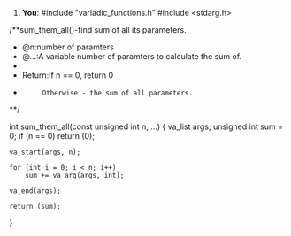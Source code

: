 1. **You**: #include "variadic_functions.h"
#include <stdarg.h>

/**sum_them_all()-find sum of all its parameters.
 * @n:number of paramters
 * @...:A variable number of paramters to calculate the sum of.
 * 
 * Return:If n == 0, return 0
 *          Otherwise - the sum of all parameters.
**/

int sum_them_all(const unsigned int n, ...)
{
    va_list args;
   	unsigned int sum = 0;
    if (n == 0)
	    return (0);
	    
	va_start(args, n);
	
	for (int i = 0; i < n; i++)
		sum += va_arg(args, int);
		
	va_end(args);
	
	return (sum);
}

